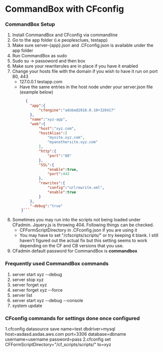 # CommandBox with CFconfig


### CommandBox Setup

1. Install CommandBox and CFconfig via commandline
2. Go to the app folder (i.e peoplesclues, testapp)
3. Make sure server-{app}.json and .CFconfig.json is available under the app folder
4. Run CommandBox as sudo 
5. Sudo su -> passoword and then box
6. Make sure your rewriterules are in place if you have it enabled
7. Change your hosts file with the domain if you wish to have it run on port 80, 443
      * 127.0.0.1       testapp.com
      * Have the same entries in the host node under your server.json file (example below)
      ```json
            {
              "app":{
                  "cfengine":"adobe@2018.0.10+320417"
              },
              "name":"xyz-app",
              "web":{
                  "host":"xyz.com",
                  "hostAlias":[
                      "mysite.xyz.com",
                      "myanothersite.xyz.com"
                  ],
                  "http":{
                      "port":"80"
                  },
                  "SSL":{
                      "enable":true,
                      "port":443
                  },
                  "rewrites":{
                      "config":"urlrewrite.xml",
                      "enable":true
                  }
              },
              "-debug":"true"
          }```
8. Sometimes you may run into the scripts not being loaded under CFadmin. Jquery.js is throwing 404. Following things can be checked.
      * CFFormScriptDirectory in .CFconfig.json if you are using it
      * You may have to set "/cfscripts/scripts/" or try keeping it blank. I still haven't figured out the actual fix but this setting seems to work depending on the CF and CB versions that you use.
9. CFadmin default password for CommandBox is **commandbox**
### Frequently used CommandBox commands

1. server start xyz --debug
2. server stop xyz
3. server forget xyz
4. server forget xyz --force
5. server list
6. server start xyz --debug --console
7. system update

### CFconfig commands for settings done once configured

1.cfconfig datasource save name=test dbdriver=mysql host=asdasd.asdas.aws.com port=3306 database=dbname username=username password=pass
2.cfconfig set CFFormScriptDirectory="/cf_scripts/scripts/" to=xyz


